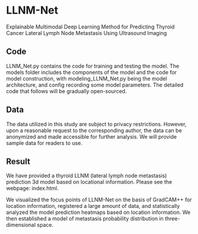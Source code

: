 # LLNM-Net
Explainable Multimodal Deep Learning Method for Predicting Thyroid Cancer Lateral Lymph Node Metastasis Using Ultrasound Imaging

## Code
LLNM_Net.py contains the code for training and testing the model. The models folder includes the components of the model and the code for model construction, with modeling_LLNM_Net.py being the model architecture, and config recording some model parameters. The detailed code that follows will be gradually open-sourced.

## Data
The data utilized in this study are subject to privacy restrictions. However, upon a reasonable request to the corresponding author, the data can be anonymized and made accessible for further analysis. We will provide sample data for readers to use.

## Result
We have provided a thyroid LLNM (lateral lymph node metastasis) prediction 3d model based on locational information. Please see the webpage: index.html.

We visualized the focus points of LLNM-Net on the basis of GradCAM++ for location information, registered a large amount of data, and statistically analyzed the model prediction heatmaps based on location information. We then established a model of metastasis probability distribution in three-dimensional space.
